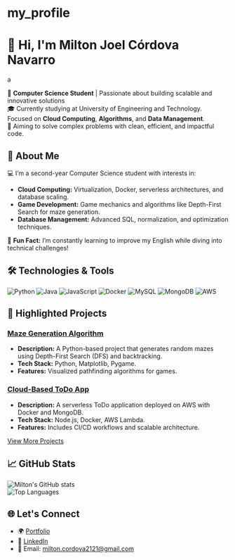 # my_profile
# 👋 Hi, I'm Milton Joel Córdova Navarro  
a

🚀 **Computer Science Student** | Passionate about building scalable and innovative solutions  
🎓 Currently studying at University of Engineering and Technology. Focused on **Cloud Computing**, **Algorithms**, and **Data Management**.  
🌟 Aiming to solve complex problems with clean, efficient, and impactful code.  




## 🌟 About Me  
💻 I’m a second-year Computer Science student with interests in:
- **Cloud Computing:** Virtualization, Docker, serverless architectures, and database scaling.
- **Game Development:** Game mechanics and algorithms like Depth-First Search for maze generation.
- **Database Management:** Advanced SQL, normalization, and optimization techniques.  

🎯 **Fun Fact:** I’m constantly learning to improve my English while diving into technical challenges!  




## 🛠️ Technologies & Tools  
![Python](https://img.shields.io/badge/-Python-3776AB?style=flat-square&logo=python&logoColor=white)
![Java](https://img.shields.io/badge/-Java-007396?style=flat-square&logo=java&logoColor=white)
![JavaScript](https://img.shields.io/badge/-JavaScript-F7DF1E?style=flat-square&logo=javascript&logoColor=black)
![Docker](https://img.shields.io/badge/-Docker-2496ED?style=flat-square&logo=docker&logoColor=white)
![MySQL](https://img.shields.io/badge/-MySQL-4479A1?style=flat-square&logo=mysql&logoColor=white)
![MongoDB](https://img.shields.io/badge/-MongoDB-47A248?style=flat-square&logo=mongodb&logoColor=white)
![AWS](https://img.shields.io/badge/-AWS-FF9900?style=flat-square&logo=amazon-aws&logoColor=white)




## 🚀 Highlighted Projects  

### [Maze Generation Algorithm](https://github.com/milton/maze-generator)  
- **Description:** A Python-based project that generates random mazes using Depth-First Search (DFS) and backtracking.  
- **Tech Stack:** Python, Matplotlib, Pygame.  
- **Features:** Visualized pathfinding algorithms for games.  

### [Cloud-Based ToDo App](https://github.com/milton/todo-app)  
- **Description:** A serverless ToDo application deployed on AWS with Docker and MongoDB.  
- **Tech Stack:** Node.js, Docker, AWS Lambda.  
- **Features:** Includes CI/CD workflows and scalable architecture.  

[View More Projects](https://github.com/milton?tab=repositories)





## 📈 GitHub Stats  
![Milton's GitHub stats](https://github-readme-stats.vercel.app/api?username=milton&show_icons=true&theme=radical)  
![Top Languages](https://github-readme-stats.vercel.app/api/top-langs/?username=milton&layout=compact&theme=radical)



## 🌐 Let's Connect  
- 🌍 [Portfolio](https://github.com/mcordova-navarro/mi_portafolio)  
- 💼 [LinkedIn](https://www.linkedin.com/in/milton-cordova-4a6346341/)  
- 📧 Email: milton.cordova2121@gmail.com  

